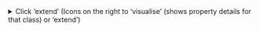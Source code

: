 <details>
  <summary>Click ‘extend’ (Icons on the right to ‘visualise’ (shows property details for that class) or ‘extend’)</summary>
  
  ([see 'extend' screenshot](https://docs.google.com/presentation/d/1yl_aTm-od5U729-nVZWsGnl33oTDTS3NNlLzou60phI/edit#slide=id.p8)), ([see 'visualize' screenshot](https://docs.google.com/presentation/d/1yl_aTm-od5U729-nVZWsGnl33oTDTS3NNlLzou60phI/edit#slide=id.g12bfbc3a89b_3_41)), (see [property details screenshot](https://docs.google.com/presentation/d/1yl_aTm-od5U729-nVZWsGnl33oTDTS3NNlLzou60phI/edit#slide=id.g12bfbc3a89b_3_49))
  
  <details>
    <summary>You will need to be logged in to continue</summary>
    
   - You can [login via your github account](https://docs.google.com/presentation/d/1yl_aTm-od5U729-nVZWsGnl33oTDTS3NNlLzou60phI/edit#slide=id.p10)
   - The DDE requires read access to find your repositories (so you can save to them) and write access in order for you to be able to export your work (specification in JSONLD format) to github
  </details>
  
  <details>
    <summary>Follow the prompts to create your new specification</summary>
    
   - Create a [temporary namespace](https://docs.google.com/presentation/d/1yl_aTm-od5U729-nVZWsGnl33oTDTS3NNlLzou60phI/edit#slide=id.p11) (it will get replaced later on). Note, This step may be subject to a timeout. **Please use PascalCase for your temporary namespace.**
    <details>
      <summary>Fill in the form to create the new specification including the name of your specification and a description.</summary>
      
      (see [screenshot of form](https://docs.google.com/presentation/d/1yl_aTm-od5U729-nVZWsGnl33oTDTS3NNlLzou60phI/edit#slide=id.p12))
      The description should include:
       - The description of the class as determined by the community
       - The version of the class
       - Any descriptions of changes between versions (this only applies to updating a class, not the creation of an entirely new class)
    </details>
    
  </details>
  <details>
    <summary>Select properties to inherit</summary>

  - The DDE will allow you to select properties from all parent classes to inherit.
    <details>
    <summary> Select the checkbox on pre-existing properties for reuse.</summary>
      
     (see [screenshot of checkboxes for pre-existing properties](https://docs.google.com/presentation/d/1yl_aTm-od5U729-nVZWsGnl33oTDTS3NNlLzou60phI/edit#slide=id.p40)) 
     - The [display shows](https://docs.google.com/presentation/d/1yl_aTm-od5U729-nVZWsGnl33oTDTS3NNlLzou60phI/edit#slide=id.p17) inheritable class properties ([blue bar](https://docs.google.com/presentation/d/1yl_aTm-od5U729-nVZWsGnl33oTDTS3NNlLzou60phI/edit#slide=id.g12bfbc3a89b_3_57)) , and class-specific properties ([yellow bar](https://docs.google.com/presentation/d/1yl_aTm-od5U729-nVZWsGnl33oTDTS3NNlLzou60phI/edit#slide=id.g12bfbc3a89b_3_65)). 
      Also shown is the inheritance ‘path’ of the class and its properties. The ‘...’ icon  on existing properties is an expandable view, listing existing properties from the class hierarchy.
     - Selecting a property will allow you to specify its marginality and to create constraints in the form of JSON Schema validation rules
       - [Red star](https://docs.google.com/presentation/d/1yl_aTm-od5U729-nVZWsGnl33oTDTS3NNlLzou60phI/edit#slide=id.g12bfbc3a89b_3_105) to mark it mandatory.
       - [Yellow circle](https://docs.google.com/presentation/d/1yl_aTm-od5U729-nVZWsGnl33oTDTS3NNlLzou60phI/edit#slide=id.g12bfbc3a89b_3_112) to mark it recommended.
       - [Turquoise square](https://docs.google.com/presentation/d/1yl_aTm-od5U729-nVZWsGnl33oTDTS3NNlLzou60phI/edit#slide=id.g12bfbc3a89b_3_119) to mark it optional. 
    </details>
  - If you are extending from a class with JSON schema validation rules (ie- a profile), the inheritable properties will be pre-loaded by default. **You will need to un-select any that you do NOT wish to keep**
  - Special exception: `conformsTo`
    - If you are extending from a bioschemas type specification, do NOT select `conformsTo` as that will be added via external script
    - If you are extending from a bioschemas profile specification, you may need to "uncheck" `conformsTo`
  
  </details>
  <details>
  <summary> Special considerations for types</summary>
    
  - Since types are NOT subject to marginality and cardinality constraints, jsonschema validation rules do not apply, so you don’t need to select any properties as they will all be inherited by default
   
  </details>
  <details>
  <summary> Saving and restoring your work</summary>
    
  - You can and should save your work locally.
    - Click on "save/load progress"
    - Use the "Select Action" drop down manu to:
      - 'save' your work
      - 'load' previous work
      - 'delete' save files that you no longer need
   
  </details>
  
 </details>
